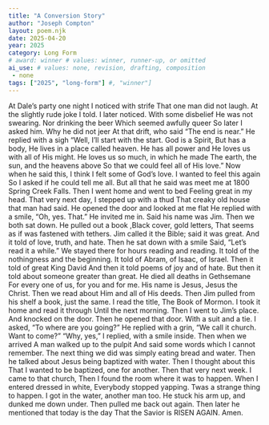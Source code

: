 ```yaml
---
title: "A Conversion Story"
author: "Joseph Compton"
layout: poem.njk
date: 2025-04-20
year: 2025
category: Long Form
# award: winner # values: winner, runner-up, or omitted
ai_use: # values: none, revision, drafting, composition
 - none 
tags: ["2025", "long-form"] #, "winner"]
---
```

At Dale’s party one night
I noticed with strife
That one man did not laugh. At the slightly rude joke I told.
I later noticed. With some disbelief
He was not swearing. Nor drinking the beer
Which seemed awfully queer
So later I asked him. Why he did not jeer
At that drift, who said “The end is near.”
He replied with a sigh
“Well, I’ll start with the start.
God is a Spirit, But has a body, 
He lives in a place called heaven.
He has all power and He loves us with all of His might.
He loves us so much, in which he made
The earth, the sun, and the heavens above
So that we could feel all of His love.”
Now when he said this,
I think I felt some of God’s love.
I wanted to feel this again 
So I asked if he could tell me all.
But all that he said was meet me at
1800 Spring Creek Falls.
Then I went home and went to bed
Feeling great in my head.
That very next day, I stepped up with a thud 
That creaky old house that man had said.
He opened the door and looked at me flat
He replied with a smile, “Oh, yes. That.”
He invited me in. Said his name was Jim.
Then we both sat down. 
He pulled out a book ,Black cover, gold letters,
That seems as if was fastened with tethers. 
Jim called it the Bible; said it was great.
And it told of love, truth, and hate.
Then he sat down with a smile
Said, “Let’s read it a while.”
We stayed there for hours reading and reading.
It told of the nothingness and the beginning.
It told of Abram, of Isaac, of Israel.
Then it told of great King David
And then it told poems of joy and of hate.
But then it told about someone greater than great.
He died all deaths in Gethsemane
For every one of us, for you and for me.
His name is Jesus, Jesus the Christ.
Then we read about Him and all of His deeds.
Then Jim pulled from his shelf a book, just the same.
I read the title, The Book of Mormon.
I took it home and read it through
Until the next morning.
Then I went to Jim’s place. And knocked on the door.
Then he opened that door. With a suit and a tie.
I asked, “To where are you going?”
He replied with a grin,
“We call it church. Want to come?”
“Why, yes,” I replied, with a smile inside.
Then when we arrived
A man walked up to the pulpit
And said some words which I cannot remember.
The next thing we did was simply eating bread and water.
Then he talked about Jesus being baptized with water.
Then I thought about this
That I wanted to be baptized, one for another.
Then that very next week. I came to that church,
Then I found the room where it was to happen.
When I entered dressed in white,
Everybody stopped yapping. Twas a strange thing to happen.
I got in the water, another man too.
He stuck his arm up, and dunked me down under.
Then pulled me back out again.
Then later he mentioned that today is the day
That the Savior is RISEN AGAIN. Amen.